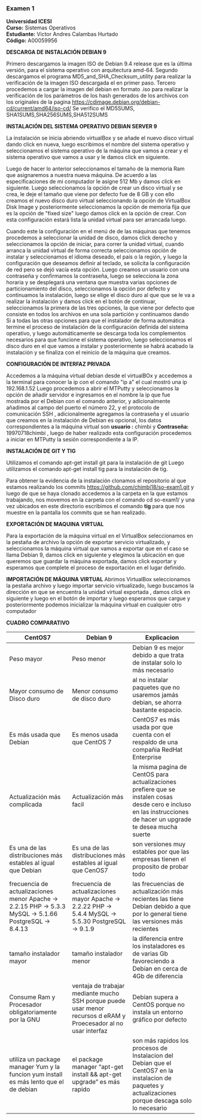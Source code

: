 ### Examen 1
**Universidad ICESI**  
**Curso:** Sistemas Operativos  
**Estudiante:** Victor Andres Calambas Hurtado  
**Código:** A00059956  

**DESCARGA DE INSTALACIÓN DEBIAN 9**

Primero descargamos la imagen ISO de Debian 9.4 release que es la última versión, para el sistema operativo con arquitectura amd-64.
Segundo descargamos el programa MD5_and_SHA_Checksum_utility para realizar la verificación de la imagen ISO descargada el en primer paso.
Tercero procedemos a cargar la imagen del debian en formato .iso para realizar la verificación de los parámetros de los hash generados de los archivos con los originales de la pagina https://cdimage.debian.org/debian-cd/current/amd64/iso-cd/ Se verifico el MD5SUMS, SHA1SUMS,SHA256SUMS,SHA512SUMS


**INSTALACIÓN DEL SISTEMA OPERATIVO DEBIAN SERVER 9**

La instalación se inicia abriendo virtualBox y se añade el nuevo disco virtual dando click en nueva, luego escribimos el nombre del sistema operativo y seleccionamos el sistema operativo de la máquina que vamos a crear y el sistema operativo que vamos a usar y le damos click en siguiente.

Luego de hacer lo anterior seleccionamos el tamaño de la memoria Ram que asignaremos a nuestra nueva máquina. De acuerdo a las especificaciones de mi computador le asigne 512 Mb y damos click en siguiente. Luego seleccionamos la opción de crear un disco virtual y se crea, le deje el tamaño que viene por defecto fue de 8 GB y con ello creamos el nuevo disco duro virtual seleccionando la opción de VirtualBox Disk Image y posteriormente seleccionamos la opción de memoria fija que es la opción de "fixed size" luego damos click en la opción de crear. Con esta configuración estará lista la unidad virtual para ser arrancada luego.

Cuando este la configuración en el menú de de las máquinas que tenemos procedemos a seleccionar la unidad de disco, damos click derecho y seleccionamos la opción de iniciar, para correr la unidad virtual, cuando arranca la unidad virtual de forma correcta seleccionamos opción de instalar y seleccionamos el idioma deseado, el país o la región, y luego la configuración que deseamos definir al teclado, se solicita la configuración de red pero se dejó vacía esta opción. Luego creamos un usuario con una contraseña y confirmamos la contraseña, luego se selecciona la	zona horaria y se desplegará una ventana que muestra varias opciones de particionamiento del disco, seleccionamos la opción por defecto y continuamos la instalación, luego se elige el disco duro al que que se le va a realizar la instalación y damos click en el botón de continuar, seleccionamos la primera de las tres opciones, la que viene por defecto que consiste en todos los archivos en una sola partición  y continuamos dando Si a todas las otras opciones para que el instalador de forma automática termine el proceso de instalación de la configuración definida del sistema operativo, y luego automáticamente se descarga toda los complementos necesarios para que funcione el sistema operativo, luego seleccionamos el disco duro en el que vamos a instalar y posteriormente se habrá acabado la instalación y se finaliza con el reinicio de la máquina que creamos.


**CONFIGURACIÓN DE INTERFAZ PRIVADA**

Accedemos a la máquina virtual debian desde el virtualBOx y accedemos a la terminal para conocer la ip con el comando "ip a" el cual mostró una ip 192.168.1.52
Luego procedemos a abrir el MTPutty y seleccionamos la opción de añadir servidor e ingresamos en el nombre la ip que fue mostrada por el Debian con el comando anterior, y adicionalmente añadimos al campo del puerto el número 22, y el protocolo de comunicación SSH , adicionalmente agregamos la contraseña y el usuario que creamos en la instalación de Debian es opcional, los datos correspondientes a la máquina virtual son **usuario :** chimbi y **Contraseña:** 19970718chimbi , luego de haber realizado esta configuración procedemos a iniciar en MTPutty la sesión correspondiente a la IP.

**INSTALACIÓN DE GIT Y TIG**

Utilizamos el comando apt-get install git para la instalación de git 
Luego utilizamos el comando apt-get install tig para la instalación de tig.

Para obtener la evidencia de la instalación clonamos el repositorio al que estamos realizando los commits https://github.com/chimbi18/so-exam1.git y luego de que se haya clonado accedemos a la carpeta en la que estamos trabajando, nos movemos en la carpeta con el comando cd so-exam1/ y una vez ubicados en este directorio escribimos el comando **tig** para que nos muestre en la pantalla los commits que se han realizado.

**EXPORTACIÓN DE MAQUINA VIRTUAL**

Para la exportación de la máquina virtual en el VirtualBox seleccionamos en la pestaña de archivo la opción de exportar servicio virtualizado, y seleccionamos la máquina virtual que vamos a exportar que en el caso se llama Debian 9, damos click en siguiente y elegimos la ubicación en que queremos que guardar la máquina exportada, damos click exportar y esperamos que complete el proceso de exportación en el lugar definido.

**IMPORTACIÓN DE MÁQUINA VIRTUAL**
Abrimos VirtualBox seleccionamos la pestaña archivo y luego importar servicio virtualizado, luego buscamos la dirección en que se encuentra la unidad virtual exportada , damos click en siguiente y luego en el botón de importar y luego esperamos que cargue y posteriormente podemos inicializar la máquina virtual en cualquier otro computador

**CUADRO COMPARATIVO**

 **CentOS7** | **Debian 9** | **Explicacion**
 --- | --- | ---
 Peso mayor | Peso menor | Debian 9 es mejor debido a que trata de instalar solo lo más necesario
Mayor consumo de Disco duro| Menor consumo de disco duro |al no instalar paquetes que no usaremos jamás debian, se ahorra bastante espacio.
Es más usada que Debian | Es menos usada que CentOS 7 | CentOS7 es más usada por que cuenta con el respaldo de una compañia RedHat Enterprise
Actualización más complicada | Actualización más facil | la misma pagina de CentOS para actualizaciones prefiere que se instalen cosas desde cero e incluso en las instrucciones de hacer un upgrade te desea mucha suerte
Es una de las distribuciones más estables al igual que Debian|Es una de las distribuciones más estables al igual que CenOS7 | son versiones muy estables por que las empresas tienen el proposito de probar todo
frecuencia de actualizaciones menor Apache -> 2.2.15 PHP -> 5.3.3 MySQL -> 5.1.66 PostgreSQL -> 8.4.13 | frecuencia de actualizaciones mayor Apache -> 2.2.22 PHP -> 5.4.4 MySQL -> 5.5.30 PostgreSQL -> 9.1.9 | las frecuencias de actualización más recientes las tiene Debian debido a que por lo general tiene las versiones más recientes
tamaño instalador mayor|tamaño instalador menor| la diferencia entre los instaladores es de varias Gb favoreciendo a Debian en cerca de 4Gb de diferencia
Consume Ram y Procesador obligatoriamente por la GNU|ventaja de trabajar mediante mucho SSH porque puede usar menor recursos d eRAM y Proecesador al no usar interfaz| Debian supera a CentOS porque no instala un entorno gráfico por defecto 
utiliza un package manager Yum y la funcion yum install es más lento que el de debian| el package manager “apt-get install && apt-get upgrade”  es más rapido | son más rapidos los procesos de Instalacion del Debian que el CentOS7 en la instalacion de paquetes y actualizaciones porque descaga solo lo necesario

